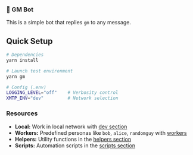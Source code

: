 ### 👋 GM Bot

This is a simple bot that replies `gm` to any message.

## Quick Setup

```bash
# Dependencies
yarn install

# Launch test environment
yarn gm

# Config (.env)
LOGGING_LEVEL="off"    # Verbosity control
XMTP_ENV="dev"         # Network selection
```

### Resources

- **Local:** Work in local network with [dev section](/dev/)
- **Workers:** Predefined personas like `bob`, `alice`, `randomguy` with [workers](/workers/)
- **Helpers:** Utility functions in the [helpers section](/helpers/)
- **Scripts:** Automation scripts in the [scripts section](/scripts/)

